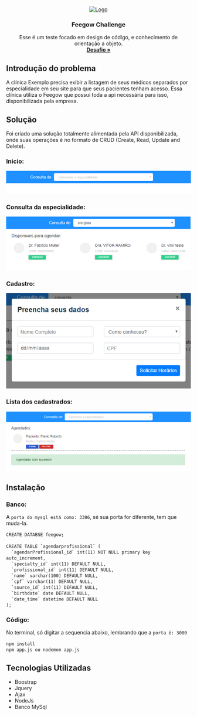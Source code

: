 <!-- PROJECT LOGO -->
<br />
<p align="center">
  <a href="https://github.com/othneildrew/Best-README-Template">
    <img src="https://media-exp1.licdn.com/dms/image/C560BAQF9FCC8Vj4QOw/company-logo_200_200/0?e=2159024400&v=beta&t=SMQitaWk_NifTq_SDyZ9ee6noqaVHqbV5mGrdujscWQ" alt="Logo" width="80" height="80">
  </a>

  <h3 align="center">Feegow Challenge</h3>

  <p align="center">
    Esse é um teste focado em design de código, e conhecimento de orientação a objeto.
    <br />
    <a href="https://github.com/feegow/feegow-challenge"><strong>Desafio »</strong></a>
    <br />
  </p>
</p>

## Introdução do problema
A clínica Exemplo precisa exibir a listagem de seus médicos separados por especialidade em seu site para que seus pacientes tenham acesso. Essa clínica utiliza o Feegow que possui toda a api necessária para isso, disponibilizada pela empresa.

## Solução
Foi criado uma solução totalmente alimentada pela API disponibilizada, onde suas operações é no formato de CRUD (Create, Read, Update and Delete).

### Inicio:
![Screenshot](inicio.png)

### Consulta da especialidade:
![Screenshot](consultaEspecialidade.png)

### Cadastro:
![Screenshot](cadastro.png)

### Lista dos cadastrados:
![Screenshot](consultaCadastradoEAlerta.png)

## Instalação

### Banco:
A `porta do mysql está como: 3306`, sé sua porta for diferente, tem que muda-la.
```
CREATE DATABSE feegow;

CREATE TABLE `agendarprofissional` (
  `agendarProfissional_id` int(11) NOT NULL primary key auto_increment,
  `specialty_id` int(11) DEFAULT NULL,
  `profissional_id` int(11) DEFAULT NULL,
  `name` varchar(100) DEFAULT NULL,
  `cpf` varchar(11) DEFAULT NULL,
  `source_id` int(11) DEFAULT NULL,
  `birthdate` date DEFAULT NULL,
  `date_time` datetime DEFAULT NULL
);

```
### Código:
No terminal, só digitar a sequencia abaixo, lembrando que a `porta é: 3000`
```
npm install
npm app.js ou nodemon app.js
```

## Tecnologias Utilizadas 

* Boostrap
* Jquery
* Ajax
* NodeJs
* Banco MySql
